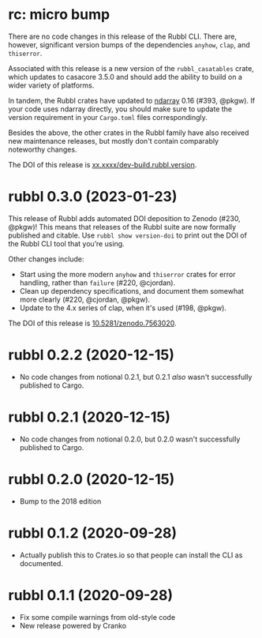 # rc: micro bump

There are no code changes in this release of the Rubbl CLI. There are, however,
significant version bumps of the dependencies `anyhow`, `clap`, and `thiserror`.

Associated with this release is a new version of the `rubbl_casatables` crate,
which updates to casacore 3.5.0 and should add the ability to build on a wider
variety of platforms.

In tandem, the Rubbl crates have updated to [ndarray] 0.16 (#393, @pkgw). If
your code uses ndarray directly, you should make sure to update the version
requirement in your `Cargo.toml` files correspondingly.

[ndarray]: https://github.com/rust-ndarray/ndarray

Besides the above, the other crates in the Rubbl family have also received new
maintenance releases, but mostly don't contain comparably noteworthy changes.

The DOI of this release is [xx.xxxx/dev-build.rubbl.version][vdoi].

[vdoi]: https://doi.org/xx.xxxx/dev-build.rubbl.version


# rubbl 0.3.0 (2023-01-23)

This release of Rubbl adds automated DOI deposition to Zenodo (#230, @pkgw)!
This means that releases of the Rubbl suite are now formally published and
citable. Use `rubbl show version-doi` to print out the DOI of the Rubbl CLI tool
that you’re using.

Other changes include:

- Start using the more modern `anyhow` and `thiserror` crates for error handling,
  rather than `failure` (#220, @cjordan).
- Clean up dependency specifications, and document them somewhat more clearly
  (#220, @cjordan, @pkgw).
- Update to the 4.x series of clap, when it's used (#198, @pkgw).

The DOI of this release is [10.5281/zenodo.7563020][vdoi].

[vdoi]: https://doi.org/10.5281/zenodo.7563020


# rubbl 0.2.2 (2020-12-15)

- No code changes from notional 0.2.1, but 0.2.1 *also* wasn't successfully
  published to Cargo.

# rubbl 0.2.1 (2020-12-15)

- No code changes from notional 0.2.0, but 0.2.0 wasn't successfully published
  to Cargo.

# rubbl 0.2.0 (2020-12-15)

- Bump to the 2018 edition

# rubbl 0.1.2 (2020-09-28)

- Actually publish this to Crates.io so that people can install the CLI as
  documented.

# rubbl 0.1.1 (2020-09-28)

- Fix some compile warnings from old-style code
- New release powered by Cranko

